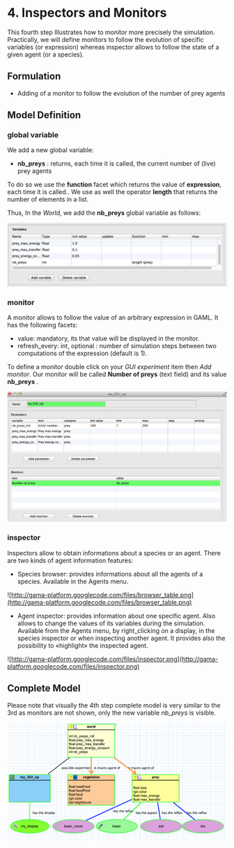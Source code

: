 # 4. Inspectors and Monitors
This fourth step Illustrates how to monitor more precisely the simulation. Practically, we will define monitors to follow the evolution of specific variables (or expression) whereas inspector allows to follow the state of a given agent (or a species).






## Formulation
  * Adding of a monitor to follow the evolution of the number of prey agents





## Model Definition

### global variable
We add a new global variable:
  * **nb\_preys** : returns, each time it is called, the current number of (live) prey agents

To do so we use the **function** facet which returns the value of **expression**, each time it is called..
We use as well the operator **length** that returns the number of elements in a list.

Thus, In the _World_, we add the **nb\_preys** global variable as follows:

<img src='images/Tutorials/Graphic_modelling1/21_Nb_preys.png' />

### monitor
A monitor allows to follow the value of an arbitrary expression in GAML. It has the following facets:
  * value: mandatory, its that value will be displayed in the monitor.
  * refresh\_every: int, optional : number of simulation steps between two computations of the expression (default is 1).

To define a monitor double click on your _GUI experiment_ item  then _Add monitor_. Our monitor will be called **Number of preys** (text field) and its value **nb\_preys** .

<img src='images/Tutorials/Graphic_modelling1/22_monitor.png' />



### inspector

Inspectors allow to obtain informations about a species or an agent. There are two kinds of agent information features:
  * Species browser: provides informations about all the agents of a species. Available in the Agents menu.

![http://gama-platform.googlecode.com/files/browser_table.png](http://gama-platform.googlecode.com/files/browser_table.png)


  * Agent inspector: provides information about one specific agent. Also allows to change the values of its variables during the simulation. Available from the Agents menu, by right\_clicking on a display, in the species inspector or when inspecting another agent. It provides also the possibility to «highlight» the inspected agent.

![http://gama-platform.googlecode.com/files/inspector.png](http://gama-platform.googlecode.com/files/inspector.png)





## Complete Model
Please note that visually the 4th step complete model is very similar to the 3rd as monitors are not shown, only the new variable _nb\_preys_ is visible.


<img src='images/Tutorials/Graphic_modelling1/23_Step4_complete_model.png' />